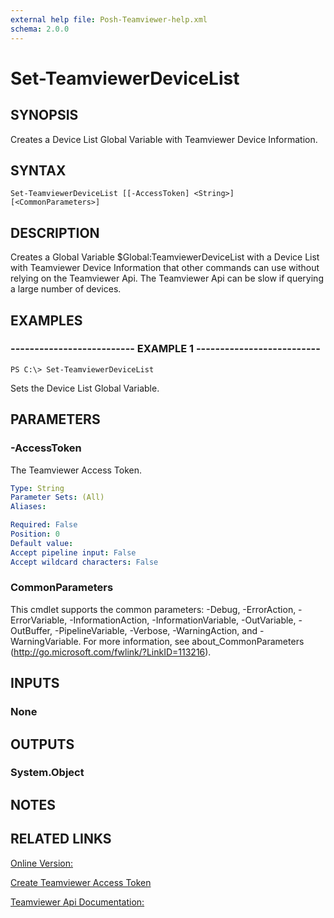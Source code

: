 ```yaml
---
external help file: Posh-Teamviewer-help.xml
schema: 2.0.0
---
```


# Set-TeamviewerDeviceList
## SYNOPSIS
Creates a Device List Global Variable with Teamviewer Device Information.
## SYNTAX

```
Set-TeamviewerDeviceList [[-AccessToken] <String>] [<CommonParameters>]
```

## DESCRIPTION
Creates a Global Variable $Global:TeamviewerDeviceList with a Device List with Teamviewer Device Information that other commands can use without relying on the Teamviewer Api. The Teamviewer Api can be slow if querying a large number of devices.
## EXAMPLES

### -------------------------- EXAMPLE 1 --------------------------
```
PS C:\> Set-TeamviewerDeviceList
```

Sets the Device List Global Variable.
## PARAMETERS

### -AccessToken
The Teamviewer Access Token.






```yaml
Type: String
Parameter Sets: (All)
Aliases: 

Required: False
Position: 0
Default value: 
Accept pipeline input: False
Accept wildcard characters: False
```

### CommonParameters
This cmdlet supports the common parameters: -Debug, -ErrorAction, -ErrorVariable, -InformationAction, -InformationVariable, -OutVariable, -OutBuffer, -PipelineVariable, -Verbose, -WarningAction, and -WarningVariable. For more information, see about_CommonParameters (http://go.microsoft.com/fwlink/?LinkID=113216).
## INPUTS

### None

## OUTPUTS

### System.Object

## NOTES

## RELATED LINKS

[Online Version:](https://github.com/gerane/Posh-Teamviewer/blob/master/docs/Commands/Set-TeamviewerDeviceList.md)

[Create Teamviewer Access Token](https://integrate.teamviewer.com/en/develop/api/get-started/#createScript)

[Teamviewer Api Documentation:](https://integrate.teamviewer.com/en/develop/api/)










